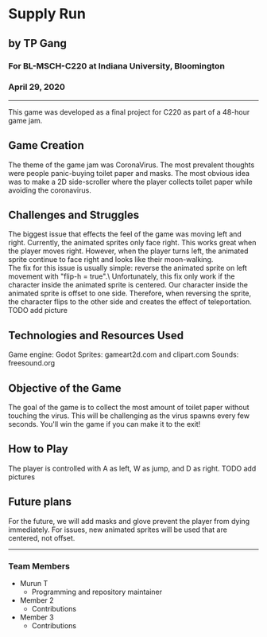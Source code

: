 # Supply Run
## by TP Gang
### For BL-MSCH-C220 at Indiana University, Bloomington
### April 29, 2020

---

This game was developed as a final project for C220 as part of a 48-hour game jam. 
## Game Creation
The theme of the game jam was CoronaVirus. The most prevalent thoughts were people panic-buying toilet paper and masks. The most obvious idea was to make a 2D side-scroller where the player collects toilet paper while avoiding the coronavirus.

## Challenges and Struggles
The biggest issue that effects the feel of the game was moving left and right. Currently, the animated sprites only face right. This works great when the player moves right. However, when the player turns left, the animated sprite continue to face right and looks like their moon-walking.\
The fix for this issue is usually simple: reverse the animated sprite on left movement with "flip-h = true".\ 
Unfortunately, this fix only work if the character inside the animated sprite is centered. Our character inside the animated sprite is offset to one side. Therefore, when reversing the sprite, the character flips to the other side and creates the effect of teleportation. 
TODO add picture

## Technologies and Resources Used 
Game engine: Godot
Sprites: gameart2d.com and clipart.com
Sounds: freesound.org

## Objective of the Game
The goal of the game is to collect the most amount of toilet paper without touching the virus. This will be challenging as the virus spawns every few seconds. You'll win the game if you can make it to the exit!

## How to Play
The player is controlled with A as left, W as jump, and D as right.
TODO add pictures

## Future plans
For the future, we will add masks and glove prevent the player from dying immediately. 
For issues, new animated sprites will be used that are centered, not offset.

---

### Team Members

  * Murun T
    * Programming and repository maintainer
  * Member 2
    * Contributions
  * Member 3
    * Contributions

